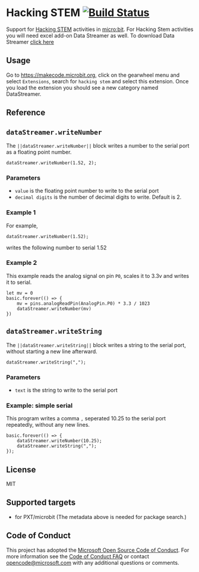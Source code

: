 # Hacking STEM [![Build Status](https://travis-ci.org/Microsoft/pxt-hacking-stem.svg?branch=master)](https://travis-ci.org/Microsoft/pxt-hacking-stem)

Support for [Hacking STEM](https://www.microsoft.com/en-us/education/education-workshop/activity-library.aspx) activities in [micro:bit](https://makecode.microbit.org). For Hacking Stem activities you will need excel add-on Data Streamer as well. To download Data Streamer [click here](https://www.microsoft.com/en-us/download/details.aspx?id=56976)

## Usage

Go to https://makecode.microbit.org, click on the gearwheel menu and select ``Extensions``, search for ``hacking stem`` and select this extension. Once you load the extension you should see a new category named DataStreamer.

## Reference

## ``dataStreamer.writeNumber`` 

The ``||dataStreamer.writeNumber||`` block writes a number to the serial port as a floating point number.

```sig
dataStreamer.writeNumber(1.52, 2);
```

### Parameters

* `value` is the floating point number to write to the serial port
* `decimal digits` is the number of decimal digits to write. Default is 2.

### Example 1
For example,

```blocks
dataStreamer.writeNumber(1.52);
```

writes the following number to serial
1.52

### Example 2
This example reads the analog signal on pin ``P0``, scales it to 3.3v and writes it to serial.

```blocks
let mv = 0
basic.forever(() => {
    mv = pins.analogReadPin(AnalogPin.P0) * 3.3 / 1023
    dataStreamer.writeNumber(mv)
})
```

## ``dataStreamer.writeString`` 

The ``||dataStreamer.writeString||`` block writes a string to the serial port, without starting a new line afterward.

```sig
dataStreamer.writeString(",");
```

### Parameters

* `text` is the string to write to the serial port

### Example: simple serial

This program writes a comma `,` seperated 10.25 to the serial port repeatedly,
without any new lines.

```blocks
basic.forever(() => {
    dataStreamer.writeNumber(10.25);
    dataStreamer.writeString(",");
});
```

## License

MIT

## Supported targets

* for PXT/microbit
(The metadata above is needed for package search.)


## Code of Conduct

This project has adopted the [Microsoft Open Source Code of Conduct](https://opensource.microsoft.com/codeofconduct/). For more information see the [Code of Conduct FAQ](https://opensource.microsoft.com/codeofconduct/faq/) or contact [opencode@microsoft.com](mailto:opencode@microsoft.com) with any additional questions or comments.
